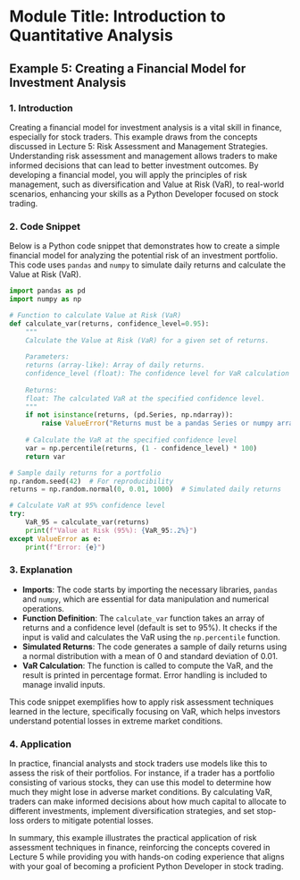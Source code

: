 # Module Title: Introduction to Quantitative Analysis

## Example 5: Creating a Financial Model for Investment Analysis

### 1. Introduction
Creating a financial model for investment analysis is a vital skill in finance, especially for stock traders. This example draws from the concepts discussed in Lecture 5: Risk Assessment and Management Strategies. Understanding risk assessment and management allows traders to make informed decisions that can lead to better investment outcomes. By developing a financial model, you will apply the principles of risk management, such as diversification and Value at Risk (VaR), to real-world scenarios, enhancing your skills as a Python Developer focused on stock trading.

### 2. Code Snippet
Below is a Python code snippet that demonstrates how to create a simple financial model for analyzing the potential risk of an investment portfolio. This code uses `pandas` and `numpy` to simulate daily returns and calculate the Value at Risk (VaR).

```python
import pandas as pd
import numpy as np

# Function to calculate Value at Risk (VaR)
def calculate_var(returns, confidence_level=0.95):
    """
    Calculate the Value at Risk (VaR) for a given set of returns.
    
    Parameters:
    returns (array-like): Array of daily returns.
    confidence_level (float): The confidence level for VaR calculation (default is 0.95).
    
    Returns:
    float: The calculated VaR at the specified confidence level.
    """
    if not isinstance(returns, (pd.Series, np.ndarray)):
        raise ValueError("Returns must be a pandas Series or numpy array.")
    
    # Calculate the VaR at the specified confidence level
    var = np.percentile(returns, (1 - confidence_level) * 100)
    return var

# Sample daily returns for a portfolio
np.random.seed(42)  # For reproducibility
returns = np.random.normal(0, 0.01, 1000)  # Simulated daily returns

# Calculate VaR at 95% confidence level
try:
    VaR_95 = calculate_var(returns)
    print(f"Value at Risk (95%): {VaR_95:.2%}")
except ValueError as e:
    print(f"Error: {e}")
```

### 3. Explanation
- **Imports**: The code starts by importing the necessary libraries, `pandas` and `numpy`, which are essential for data manipulation and numerical operations.
- **Function Definition**: The `calculate_var` function takes an array of returns and a confidence level (default is set to 95%). It checks if the input is valid and calculates the VaR using the `np.percentile` function.
- **Simulated Returns**: The code generates a sample of daily returns using a normal distribution with a mean of 0 and standard deviation of 0.01.
- **VaR Calculation**: The function is called to compute the VaR, and the result is printed in percentage format. Error handling is included to manage invalid inputs.

This code snippet exemplifies how to apply risk assessment techniques learned in the lecture, specifically focusing on VaR, which helps investors understand potential losses in extreme market conditions.

### 4. Application
In practice, financial analysts and stock traders use models like this to assess the risk of their portfolios. For instance, if a trader has a portfolio consisting of various stocks, they can use this model to determine how much they might lose in adverse market conditions. By calculating VaR, traders can make informed decisions about how much capital to allocate to different investments, implement diversification strategies, and set stop-loss orders to mitigate potential losses.

In summary, this example illustrates the practical application of risk assessment techniques in finance, reinforcing the concepts covered in Lecture 5 while providing you with hands-on coding experience that aligns with your goal of becoming a proficient Python Developer in stock trading.